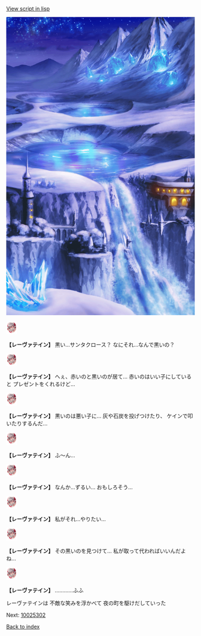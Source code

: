 [View script in lisp](../scripts/10025301.txt)

![highland_snow.png](../images/backgrounds/highland_snow.png)

<img src="../images/units/100251.png" alt="100251.png" height="34"/>

**【レーヴァテイン】**
黒い…サンタクロース？
なにそれ…なんで黒いの？

<img src="../images/units/100251.png" alt="100251.png" height="34"/>

**【レーヴァテイン】**
へぇ、赤いのと黒いのが居て…
赤いのはいい子にしていると
プレゼントをくれるけど…

<img src="../images/units/100251.png" alt="100251.png" height="34"/>

**【レーヴァテイン】**
黒いのは悪い子に…
灰や石炭を投げつけたり、
ケインで叩いたりするんだ…

<img src="../images/units/100251.png" alt="100251.png" height="34"/>

**【レーヴァテイン】**
ふ〜ん…

<img src="../images/units/100251.png" alt="100251.png" height="34"/>

**【レーヴァテイン】**
なんか…ずるい…
おもしろそう…

<img src="../images/units/100251.png" alt="100251.png" height="34"/>

**【レーヴァテイン】**
私がそれ…やりたい…

<img src="../images/units/100251.png" alt="100251.png" height="34"/>

**【レーヴァテイン】**
その黒いのを見つけて…
私が取って代わればいいんだよね…

<img src="../images/units/100251.png" alt="100251.png" height="34"/>

**【レーヴァテイン】**
…………ふふ

レーヴァテインは
不敵な笑みを浮かべて
夜の町を駆けだしていった

Next: [10025302](10025302.md)

[Back to index](index.md)
